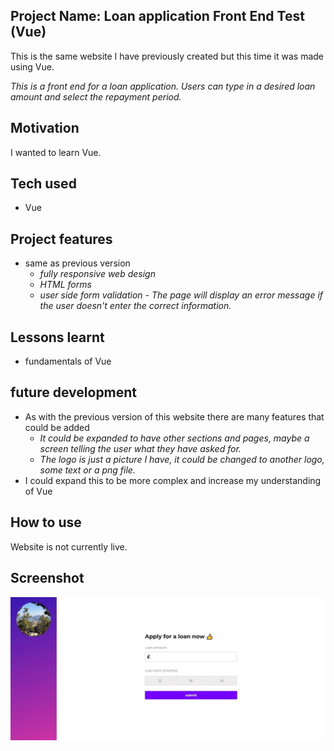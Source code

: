 ## Project Name: Loan application Front End Test (Vue)
This is the same website I have previously created but this time it was made using Vue.

*This is a front end for a loan application. Users can type in a desired loan amount and select the repayment period.*

## Motivation
I wanted to learn Vue.

## Tech used
- Vue

## Project features
- same as previous version
  - *fully responsive web design*
  - *HTML forms*
  - *user side form validation - The page will display an error message if the user doesn't enter the correct information.*

## Lessons learnt
- fundamentals of Vue

## future development
- As with the previous version of this website there are many features that could be added  
  - *It could be expanded to have other sections and pages, maybe a screen telling the user what they have asked for.*
  - *The logo is just a picture I have, it could be changed to another logo, some text or a png file.*
- I could expand this to be more complex and increase my understanding of Vue

## How to use
Website is not currently live.

## Screenshot
![loan app screenshot](https://github.com/RN255/front-end-task-1/blob/main/loanAppScreenshot.jpg)
